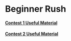 # Beginner Rush
#### [Contest 1 Useful Material](./Contest%201/Links.md "Useful Links")
#### [Contest 2 Useful Material](./Contest%202/Links.md "Useful Links")